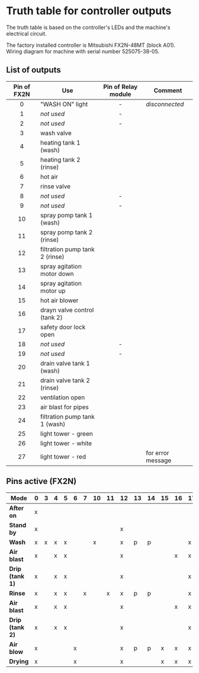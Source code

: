 # Truth table for controller outputs

The truth table is based on the controller's LEDs and the machine's electrical circuit.  

The factory installed controller is Mitsubishi FX2N-48MT (block A01).  
Wiring diagram for machine with serial number 525075-38-05.

## List of outputs 

|Pin of FX2N|Use|Pin of Relay module|Comment|
|:-:|-|:-:|-|
|0|"WASH ON" light|-|*disconnected*|
|1|*not used*|-|
|2|*not used*|-|
|3|wash valve|
|4|heating tank 1 (wash)|
|5|heating tank 2 (rinse)|
|6|hot air|
|7|rinse valve|
|8|*not used*|-|
|9|*not used*|-|
|10|spray pomp tank 1 (wash)|
|11|spray pomp tank 2 (rinse)|
|12|filtration pump tank 2 (rinse)|
|13|spray agitation motor down|
|14|spray agitation motor up|
|15|hot air blower|
|16|drayn valve control (tank 2)|
|17|safety door lock open|
|18|*not used*|-|
|19|*not used*|-|
|20|drain valve tank 1 (wash)|
|21|drain valve tank 2 (rinse)|
|22|ventilation open|
|23|air blast for pipes|
|24|filtration pump tank 1 (wash)|
|25|light tower - green|
|26|light tower - white|
|27|light tower - red||for error message|

## Pins active (FX2N)

|Mode             | 0| 3| 4| 5| 6| 7|10|11|12|13|14|15|16|17|20|21|22|23|24|25|26|
|-                | -| -| -| -| -| -| -| -| -| -| -| -| -| -| -| -| -| -| -| -| -|
|**After on**     | x|  |  |  |  |  |  |  |  |  |  |  |  |  |  | x| x|  |  | x| x|
|**Stand by**     | x|  |  |  |  |  |  |  | x|  |  |  |  |  |  | x| x|  | x| x| x|
|**Wash**         | x| x| x| x|  |  | x|  | x| p| p|  |  | x| x|  |  |  | x| x| x|
|**Air blast**    | x|  | x| x|  |  |  |  | x|  |  |  | x| x| x|  | x| x| x| x| x|
|**Drip (tank 1)**| x|  | x| x|  |  |  |  | x|  |  |  |  | x| x|  | x|  | x| x| x|
|**Rinse**        | x|  | x| x|  | x|  | x| x| p| p|  |  | x|  | x|  |  | x| x| x|
|**Air blast**    | x|  | x| x|  |  |  |  | x|  |  |  | x| x|  | x| x| x| x| x| x|
|**Drip (tank 2)**| x|  | x| x|  |  |  |  | x|  |  |  |  | x|  | x| x|  | x| x| x|
|**Air blow**     | x|  |  |  | x|  |  |  | x| p| p| x| x| x|  | x| x| x| x| x| x|
|**Drying**       | x|  |  |  | x|  |  |  | x|  |  | x| x| x|  | x| x|  | x| x| x|
